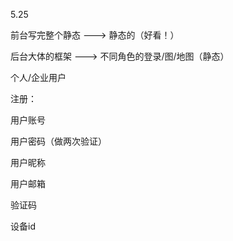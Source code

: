 5.25

前台写完整个静态 ---> 静态的（好看！）

后台大体的框架 --->  不同角色的登录/图/地图（静态）









个人/企业用户





注册：

用户账号

用户密码（做两次验证）

用户昵称

用户邮箱

验证码

设备id
